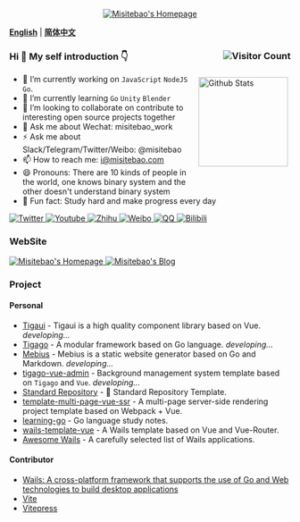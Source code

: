 <p align="center">
  <a href="https://misitebao.com">
    <img src="https://cdn.jsdelivr.net/gh/misitebao/misitebao@master/img/top_logo.png" title="Misitebao's Homepage" alt="Misitebao's Homepage" />
  </a>
</p>

[**English**](README.md) | [**简体中文**](README.zh-Hans.md)

### Hi 👋 My self introduction 👇 <img src="https://profile-counter.glitch.me/misitebao/count.svg" title="Visitor Count" alt="Visitor Count" align="right" style="" />

<p style="height:0">
  <a href="https://github.com/anuraghazra/github-readme-stats">
    <img src="https://github-readme-stats.vercel.app/api?username=misitebao&show_icons=true&theme=buefy" title="Github Stats" alt="Github Stats" height="160" align="right" style="margin: 5px; margin-bottom: 20px;" />
  </a>
</p>

- 🔭 I’m currently working on `JavaScript` `NodeJS` `Go`.
- 🌱 I’m currently learning `Go` `Unity` `Blender`
- 👯 I’m looking to collaborate on contribute to interesting open source projects together
- 💬 Ask me about Wechat: misitebao_work
- ⚡ Ask me about Slack/Telegram/Twitter/Weibo: @misitebao
- 📫 How to reach me: i@misitebao.com
- 😄 Pronouns: There are 10 kinds of people in the world, one knows binary system and the other doesn't understand binary system
- 🍊 Fun fact: Study hard and make progress every day

<p align="left">
  <a href="https://twitter.com/misitebao">
    <img src="https://img.shields.io/badge/Twitter-Misitebao-1d9bf0?style=flat-square&logo=twitter" title="Twitter" alt="Twitter" />
  </a>
  <a href="https://www.youtube.com/channel/UCGlgW9t0HnKDlkcS1dH7X3g">
    <img src="https://img.shields.io/badge/Youtube-Misitebao-ff0000?style=flat-square&logo=youtube&logoColor=ff0000" title="Youtube" alt="Youtube" />
  </a>
  <a href="https://www.zhihu.com/people/misitebao">
    <img src="https://img.shields.io/badge/Zhihu-%E7%B1%B3%E5%8F%B8%E7%89%B9%E5%8C%85-0066ff?style=flat-square&logo=zhihu" title="Zhihu" alt="Zhihu" />
  </a>
  <a href="https://weibo.com/misitebao">
    <img src="https://img.shields.io/badge/Weibo-%E7%B1%B3%E5%8F%B8%E7%89%B9%E5%8C%85-f56e35?style=flat-square&logo=sinaweibo&logoColor=f56e35" title="Weibo" alt="Weibo" />
  </a>
  <a href="http://sighttp.qq.com/authd?IDKEY=2471fe9069e51df4d0985cdf772402eb1e1168da6b422d10">
    <img src="https://img.shields.io/badge/QQ-%E7%B1%B3%E5%8F%B8%E7%89%B9%E5%8C%85-e91b26?style=flat-square&logo=tencentqq&logoColor=e91b26" title="QQ" alt="QQ" />
  </a>
  <a href="https://space.bilibili.com/97480642/">
    <img src="https://img.shields.io/badge/Bilibili-%E7%B1%B3%E5%8F%B8%E7%89%B9%E5%8C%85-00a1d6?style=flat-square&logo=bilibili" title="Bilibili" alt="Bilibili" />
  </a>
</p>

### WebSite

<p align="left">
  <a href="https://misitebao.com">
    <img src="https://img.shields.io/badge/Misitebao's%20Homepage-https%3A%2F%2Fmisitebao.com-brightgreen?style=flat-square" title="Misitebao's Homepage" alt="Misitebao's Homepage" />
  </a>
  <a href="https://blog.misitebao.com">
    <img src="https://img.shields.io/badge/Misitebao's%20Blog-https%3A%2F%2Fblog.misitebao.com-brightgreen?style=flat-square" title="Misitebao's Blog" alt="Misitebao's Blog" />
  </a>
</p>

### Project

#### Personal

- [Tigaui](https://github.com/tigateam/tigaui) - Tigaui is a high quality component library based on Vue. _developing..._
- [Tigago](https://github.com/tigateam/tigago) - A modular framework based on Go language. _developing..._
- [Mebius](https://github.com/tigateam/mebius) - Mebius is a static website generator based on Go and Markdown. _developing..._
- [tigago-vue-admin](https://github.com/tigateam/tigago-vue-admin) - Background management system template based on `Tigago` and `Vue`. _developing..._
- [Standard Repository](https://github.com/misitebao/standard-repository) - 🚀 Standard Repository Template.
- [template-multi-page-vue-ssr](https://github.com/misitebao/template-multi-page-vue-ssr) - A multi-page server-side rendering project template based on Webpack + Vue.
- [learning-go](https://github.com/misitebao/learning-go) - Go language study notes.
- [wails-template-vue](https://github.com/misitebao/wails-template-vue) - A Wails template based on Vue and Vue-Router.
- [Awesome Wails](https://github.com/misitebao/awesome-wails) - A carefully selected list of Wails applications.

#### Contributor

- [Wails: A cross-platform framework that supports the use of Go and Web technologies to build desktop applications](https://wails.app/)
- [Vite](https://vitejs.dev/)
- [Vitepress](https://vitepress.vuejs.org/)
